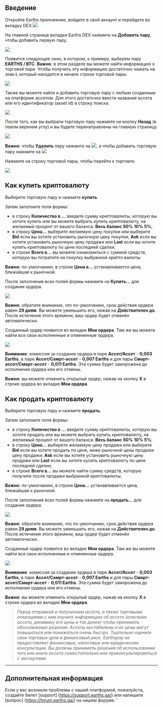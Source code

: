 ## Введение

Откройте Earths приложение, войдите в свой аккаунт и перейдите во вкладку DEX ![](/earths-client/mobile-apps/_assets/dex_01.png).

На главной странице вкладки Earths DEX нажмите на **Добавить пару**, чтобы добавить первую пару.

![](/earths-client/mobile-apps/_assets/dex_02.png)

Появится следующее окно, в котором, к примеру, выберем пару **EARTHS / BTC**.
**Важно**: в этом разделе вы можете найти информацию о торговой паре. Чтобы получить эту информацию достаточно нажать на знак **i**, который находится в начале строки торговой пары.

![](/earths-client/mobile-apps/_assets/dex_03.png)

Также вы можете найти и добавить торговую пару с любым созданным на платформе ассетом. Для этого достаточно ввести название ассета или его идентификатор (asset id) в строку поиска.

![](/earths-client/mobile-apps/_assets/dex_04.png)

После того, как вы выбрали торговую пару нажмите на кнопку **Назад** (в левом верхнем углу) и вы будете перенаправлены на главную страницу.

![](/earths-client/mobile-apps/_assets/dex_05.png)

**Важно**: чтобы **Удалить** пару нажмите на ![](/earths-client/mobile-apps/_assets/dex_06.png), а чтобы добавить торговую пару нажмите на ![](/earths-client/mobile-apps/_assets/dex_07.png)

Нажмите на строку торговой пары, чтобы перейти к торговле.

![](/earths-client/mobile-apps/_assets/dex_08.png)

## Как купить криптовалюту

Выберите торговую пару и нажмите **купить**.

Затем заполните поля формы:

* в строку **Количество в ...** введите сумму криптовалюты, которую вы хотите купить или вы можете выбрать купить криптовалюту, на желаемый процент от вашего баланса: **Весь баланс** **50%** **10%** **5%**;
* в строку **Цена...** выберите желаемую цену покупки или выберите **Bid** если вы хотите установить рыночную цену покупки, **Ask** если вы хотите установить рыночную цену продажи или **Last** если вы хотите купить криптовалюту по цене последней сделки;
* в строке **Всего в...** вы можете ознакомиться с суммой средств, которую вы потратите на покупку выбранной крипто валюты.

**Важно**: по-умолчанию, в строке **Цена в...** устанавливается цена, ближайшая к рыночной.

После заполнения всех полей формы нажмите на **Купить...** для создания ордера.

![](/earths-client/mobile-apps/_assets/dex_09.png)

**Важно**: обратите внимание, что по-умолчанию, срок действия ордера равен **29 дням**. Вы можете уменьшить его, нажав на **Действителен до**.
После истечения этого времени, ваш ордер будет отменён автоматически.

Созданный ордер появится во вкладке **Мои ордера**. Там же вы можете найти все свои исполненные и отмененные ордера.

![](/earths-client/mobile-apps/_assets/dex_10.png)

**Внимание**: комиссия за создание ордера в паре **Ассет/Ассет** - **0,003 Earths**, в паре **Ассет/Самрт-ассет** - **0,007 Earths** и для пары **Смарт-ассет/Смарт-ассет** - **0,011 Earths**.
Эта сумма будет заморожена до исполнения ордера или его отмены.

**Важно**: вы можете отменить открытый ордер, нажав на кнопку **X** в строке ордера во вкладке **Мои ордера**.

## Как продать криптовалюту

Выберите торговую пару и нажмите **продать**.

Затем заполните поля формы:

* в строку **Количество в ...** введите сумму криптовалюты, которую вы хотите продать или вы можете выбрать купить криптовалюту, на желаемый процент от вашего баланса: **Весь баланс** **50%** **10%** **5%**;
* в строку **Цена...** выбирете желаемую цену продажи или выберите **Bid** если вы хотите продать по цене, ниже рыночной цены продажи цену продажи; **Ask** если вы хотите установить рыночную цену продажи или **Last** если вы хотите купить криптовалюту по цене последней сделки;
* в строке **Всего в...** вы можете найти сумму средств, которую получите после продажи выбранной криптовалюты.

**Важно**: по-умолчанию, в строке **Цена...** устанавливается цена, ближайшая к рыночной.

После заполнения всех полей формы нажмите на **продать...** для создания ордера.

![](/earths-client/mobile-apps/_assets/dex_11.png)

**Важно**: обратите внимание, что по-умолчанию, срок действия ордера равен **29 дням**. Вы можете уменьшить его, нажав на **Действителен до**.
После истечения этого времени, ваш ордер будет отменён автоматически.

Созданный ордер появится во вкладке **Мои ордера**. Там же вы можете найти все свои исполненные и отмененные ордера.

![](/earths-client/mobile-apps/_assets/dex_12.png)

**Внимание**: комиссия за создание ордера в паре **Ассет/Ассет** - **0,003 Earths**, в паре **Ассет/Самрт-ассет** - **0,007 Earths** и для пары **Смарт-ассет/Смарт-ассет** - **0,011 Earths**.
Эта сумма будет заморожена до исполнения ордера или его отмены.

**Важно**: вы можете отменить открытый ордер, нажав на кнопку **X** в строке ордера во вкладке **Мои ордера**.

> _Перед отправкой и получением ассета, а также торговыми операциями с ним изучите информацию об ассете (описание ассета, динамику его цены и так далее) чтобы принимать обоснованные решения. Ассеты нестабильны и их цены могут повышаться или понижаться очень быстро. Тщательно оцените свои торговые цели и финансовый риск.
> Earthspay не предоставляет финансовые, налоговые или юридические консультации. Вы должны принимать решения об использовании того или иного ассета самостоятельно или проконсультироваться с экспертами_.

___

## Дополнительная информация

Если у вас возникли проблемы с нашей платформой, пожалуйста, создайте билет [support] (https://support.earths.ga/) или напишите [вопрос] (https://forum.earths.ga/) на нашем форуме. '
